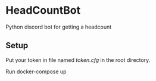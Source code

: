 # HeadCountBot

Python discord bot for getting a headcount

## Setup

Put your token in file named *token.cfg* in the root directory.

Run docker-compose up
